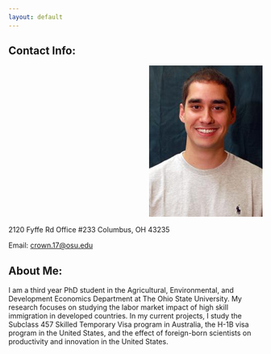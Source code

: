 ```yaml
---
layout: default
---
```



## Contact Info:
<div style="text-align:right"><img src ="crown_pic.jpg" /></div>

2120 Fyffe Rd
Office #233 
Columbus, OH 43235

Email: crown.17@osu.edu


## About Me:
I am a third year PhD student in the Agricultural, Environmental, and Development Economics Department at The Ohio State University.  My research focuses on studying the labor market impact of high skill immigration in developed countries.  In my current projects, I study the Subclass 457 Skilled Temporary Visa program in Australia, the H-1B visa program in the United States, and the effect of foreign-born scientists on productivity and innovation in the United States.